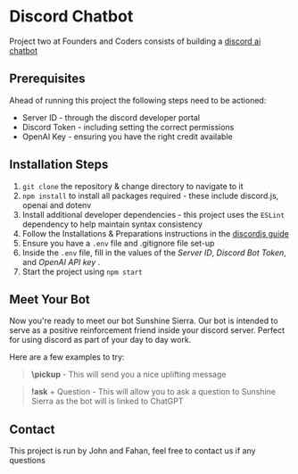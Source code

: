 # Discord Chatbot 

Project two at Founders and Coders consists of building a [discord ai chatbot](https://learn.foundersandcoders.com/course/syllabus/foundation/node/project/)

## Prerequisites

Ahead of running this project the following steps need to be actioned:
- Server ID - through the discord developer portal
- Discord Token - including setting the correct permissions 
- OpenAI Key - ensuring you have the right credit available 

## Installation Steps

1. `git clone` the repository & change directory to navigate to it
2. `npm install` to install all packages required - these include discord.js, openai and dotenv
3. Install additional developer dependencies - this project uses the `ESLint` dependency to help maintain syntax consistency 
4. Follow the Installations & Preparations instructions in the [discordjs guide](https://discordjs.guide/preparations/adding-your-bot-to-servers.html)
5. Ensure you have a `.env` file and .gitignore file set-up 
6. Inside the `.env` file, fill in the values of the _Server ID_, _Discord Bot Token_, and _OpenAI API key_ .
7. Start the project using `npm start`

## Meet Your Bot 

Now you're ready to meet our bot Sunshine Sierra. Our bot is intended to serve as a positive reinforcement friend inside your discord server. Perfect for using discord as part of your day to day work. 

Here are a few examples to try:

> **\pickup** - This will send you a nice uplifting message

> **!ask** + Question - This will allow you to ask a question to Sunshine Sierra as the bot will is linked to ChatGPT 

## Contact

This project is run by John and Fahan, feel free to contact us if any questions 
